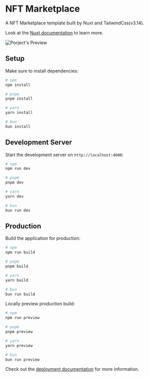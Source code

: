 # NFT Marketplace

A NFT Marketplace template built by Nuxt and TailwindCss(v3.14).

Look at the [Nuxt documentation](https://nuxt.com/docs/getting-started/introduction) to learn more.

![Porject's Preview](https://github.com/user-attachments/assets/62d1830b-cabf-4d0a-bc82-13503ea804bd)

## Setup

Make sure to install dependencies:

```bash
# npm
npm install

# pnpm
pnpm install

# yarn
yarn install

# bun
bun install
```

## Development Server

Start the development server on `http://localhost:4000`:

```bash
# npm
npm run dev

# pnpm
pnpm dev

# yarn
yarn dev

# bun
bun run dev
```

## Production

Build the application for production:

```bash
# npm
npm run build

# pnpm
pnpm build

# yarn
yarn build

# bun
bun run build
```

Locally preview production build:

```bash
# npm
npm run preview

# pnpm
pnpm preview

# yarn
yarn preview

# bun
bun run preview
```

Check out the [deployment documentation](https://nuxt.com/docs/getting-started/deployment) for more information.
